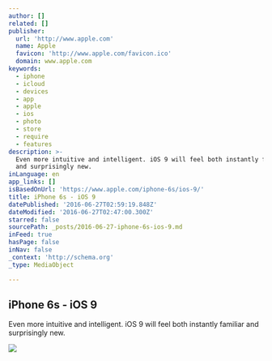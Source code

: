 ```yaml
---
author: []
related: []
publisher:
  url: 'http://www.apple.com'
  name: Apple
  favicon: 'http://www.apple.com/favicon.ico'
  domain: www.apple.com
keywords:
  - iphone
  - icloud
  - devices
  - app
  - apple
  - ios
  - photo
  - store
  - require
  - features
description: >-
  Even more intuitive and intelligent. iOS 9 will feel both instantly familiar
  and surprisingly new.
inLanguage: en
app_links: []
isBasedOnUrl: 'https://www.apple.com/iphone-6s/ios-9/'
title: iPhone 6s - iOS 9
datePublished: '2016-06-27T02:59:19.848Z'
dateModified: '2016-06-27T02:47:00.300Z'
starred: false
sourcePath: _posts/2016-06-27-iphone-6s-ios-9.md
inFeed: true
hasPage: false
inNav: false
_context: 'http://schema.org'
_type: MediaObject

---
```

<article style=""><h1>iPhone 6s - iOS 9</h1><p>Even more intuitive and intelligent. iOS 9 will feel both instantly familiar and surprisingly new.</p><img src="http://images.apple.com/iphone-6s/ios-9/images/og.jpg?201603241239" /></article>